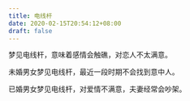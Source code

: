 ```yaml
---
title: 电线杆
date: 2020-02-15T20:54:12+08:00
draft: false
---
```


梦见电线杆，意味着感情会触礁，对恋人不太满意。

未婚男女梦见电线杆，最近一段时期不会找到意中人。

已婚男女梦见电线杆，对爱情不满意，夫妻经常会吵架。